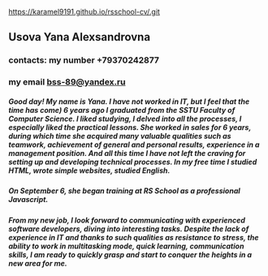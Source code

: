 https://karamel9191.github.io/rsschool-cv/.git
## Usova Yana Alexsandrovna
### contacts: my number +79370242877
### my email bss-89@yandex.ru
##### Good day! My name is Yana. I have not worked in IT, but I feel that the time has come) 6 years ago I graduated from the SSTU Faculty of Computer Science. I liked studying, I delved into all the processes, I especially liked the practical lessons. She worked in sales for 6 years, during which time she acquired many valuable qualities such as teamwork, achievement of general and personal results, experience in a management position. And all this time I have not left the craving for setting up and developing technical processes. In my free time I studied HTML, wrote simple websites, studied English.
##### On September 6, she began training at RS School as a professional Javascript.
##### From my new job, I look forward to communicating with experienced software developers, diving into interesting tasks. Despite the lack of experience in IT and thanks to such qualities as resistance to stress, the ability to work in multitasking mode, quick learning, communication skills, I am ready to quickly grasp and start to conquer the heights in a new area for me.